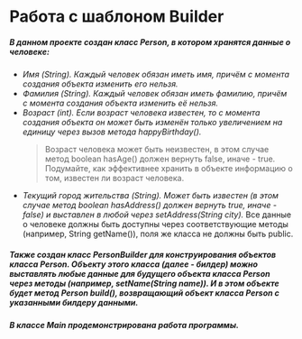 # Работа с шаблоном Builder

##### В данном проекте создан класс Person, в котором хранятся данные о человеке:
- *Имя (String). Каждый человек обязан иметь имя, причём с момента создания объекта изменить его нельзя.*
- *Фамилия (String). Каждый человек обязан иметь фамилию, причём с момента создания объекта изменить её нельзя.*
- *Возраст (int). Если возраст человека известен, то с момента создания объекта он может быть изменён только увеличением на единицу через вызов метода happyBirthday().* 
  >Возраст человека может быть неизвестен, в этом случае метод boolean hasAge() должен вернуть false, иначе - true. Подумайте, как эффективнее хранить в объекте информацию о том, известен ли возраст человека.
- *Текущий город жительства (String). Может быть известен (в этом случае метод boolean hasAddress() должен вернуть true, иначе - false) и выставлен в любой через setAddress(String city).*
Все данные о человеке должны быть доступны через соответствующие методы (например, String getName()), поля же класса не должны быть public.
  
##### Также создан класс PersonBuilder для конструирования объектов класса Person. Объекту этого класса (далее - билдер) можно выставлять любые данные для будущего объекта класса Person через методы (например, setName(String name)). И в этом объекте будет метод Person build(), возвращающий объект класса Person с указанными билдеру данными.
##### В классе Main продемонстрирована работа программы.